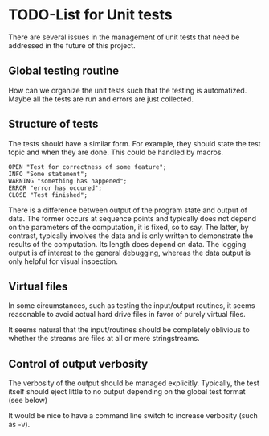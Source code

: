 
# TODO-List for Unit tests

There are several issues in the management of unit tests
that need be addressed in the future of this project.

## Global testing routine 

How can we organize the unit tests such that 
the testing is automatized. Maybe all the tests are run
and errors are just collected.


## Structure of tests 

The tests should have a similar form. 
For example, they should state the test topic and when they are done.
This could be handled by macros.

    OPEN "Test for correctness of some feature";
    INFO "Some statement";
    WARNING "something has happened";
    ERROR "error has occured";
    CLOSE "Test finished";
    
There is a difference between output of the program state 
and output of data. The former occurs at sequence points 
and typically does not depend on the parameters of the computation,
it is fixed, so to say. The latter, by contrast, typically 
involves the data and is only written to demonstrate the results 
of the computation. Its length does depend on data.
The logging output is of interest to the general debugging,
whereas the data output is only helpful for visual inspection.


## Virtual files 

In some circumstances, such as testing the input/output routines,
it seems reasonable to avoid actual hard drive files in favor of 
purely virtual files. 

It seems natural that the input/routines 
should be completely oblivious to whether 
the streams are files at all or mere stringstreams.



## Control of output verbosity 

The verbosity of the output should be managed explicitly.
Typically, the test itself should eject little to no output 
depending on the global test format (see below)

It would be nice to have a command line switch to increase verbosity (such as -v).



